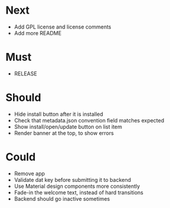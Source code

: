 # Next

- Add GPL license and license comments
- Add more README

# Must

- RELEASE

# Should

- Hide install button after it is installed
- Check that metadata.json convention field matches expected
- Show install/open/update button on list item
- Render banner at the top, to show errors

# Could

- Remove app
- Validate dat key before submitting it to backend
- Use Material design components more consistently
- Fade-in the welcome text, instead of hard transitions
- Backend should go inactive sometimes